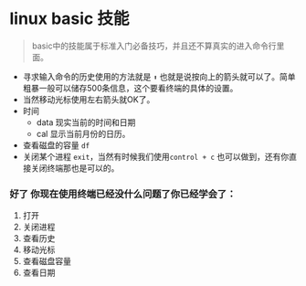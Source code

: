 # linux basic 技能
> basic中的技能属于标准入门必备技巧，并且还不算真实的进入命令行里面。
- 寻求输入命令的历史使用的方法就是 `⬆` 也就是说按向上的箭头就可以了。简单粗暴一般可以储存500条信息，这个要看终端的具体的设置。
- 当然移动光标使用左右箭头就OK了。
- 时间
  - data 现实当前的时间和日期
  - cal  显示当前月份的日历。
- 查看磁盘的容量 `df`
- 关闭某个进程 `exit`，当然有时候我们使用`control + c` 也可以做到，还有你直接关闭终端那也是可以的。

### 好了 你现在使用终端已经没什么问题了你已经学会了：

1. 打开
2. 关闭进程
3. 查看历史
4. 移动光标
5. 查看磁盘容量
6. 查看日期
 ️
